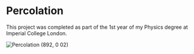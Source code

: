 # Percolation

This project was completed as part of the 1st year of my Physics degree at Imperial College London. 

![Percolation (892, 0 02)](https://github.com/micolbedarida/Percolation/assets/44289514/e08b526a-11be-4bba-b807-af7625944697)
